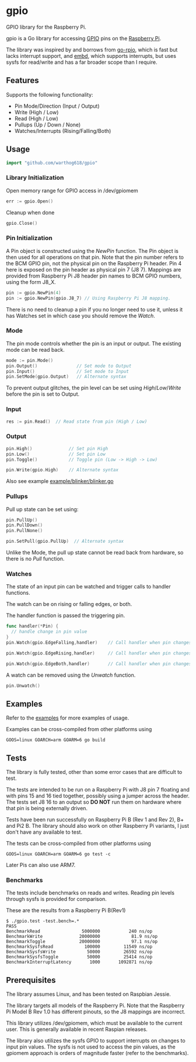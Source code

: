 gpio
=======

GPIO library for the Raspberry Pi.

gpio is a Go library for accessing [GPIO](http://elinux.org/Rpi_Low-level_peripherals) pins on the [Raspberry Pi](https://en.wikipedia.org/wiki/Raspberry_Pi).

The library was inspired by and borrows from [go-rpio](https://github.com/stianeikeland/go-rpio), which is fast but lacks interrupt support, and [embd](https://github.com/kidoman/embd), which supports interrupts, but uses sysfs for read/write and has a far broader scope than I require.

## Features ##

Supports the following functionality:
- Pin Mode/Direction (Input / Output)
- Write (High / Low)
- Read (High / Low)
- Pullups (Up / Down / None)
- Watches/Interrupts (Rising/Falling/Both)

## Usage ##

```go
import "github.com/warthog618/gpio"
```

### Library Initialization ###

Open memory range for GPIO access in /dev/gpiomem

```go
err := gpio.Open()
```

Cleanup when done

```go
gpio.Close()
```

### Pin Initialization ###

A Pin object is constructed using the *NewPin* function.
The Pin object is then used for all operations on that pin.
Note that the pin number refers to the BCM GPIO pin, not the physical pin on the Raspberry Pi header.
Pin 4 here is exposed on the pin header as physical pin 7 (J8 7).
Mappings are provided from Raspberry Pi J8 header pin names to BCM GPIO numbers, using the form J8_X.

```go
pin := gpio.NewPin(4)
pin := gpio.NewPin(gpio.J8_7) // Using Raspberry Pi J8 mapping.
```

There is no need to cleanup a pin if you no longer need to use it, unless it has Watches set in which case you should remove the *Watch*.

### Mode ###

The pin mode controls whether the pin is an input or output.  The existing mode can be read back.
```go
mode := pin.Mode()
pin.Output()               // Set mode to Output
pin.Input()                // Set mode to Input
pin.SetMode(gpio.Output)   // Alternate syntax
```

To prevent output glitches, the pin level can be set using *High*/*Low*/*Write* before the pin is set to Output.

### Input ###
```go
res := pin.Read()  // Read state from pin (High / Low)

```


### Output
```go
pin.High()              // Set pin High
pin.Low()               // Set pin Low
pin.Toggle()            // Toggle pin (Low -> High -> Low)

pin.Write(gpio.High)    // Alternate syntax

```

Also see example [example/blinker/blinker.go](example/blinker/blinker.go)

### Pullups ###

Pull up state can be set using:

```go
pin.PullUp()
pin.PullDown()
pin.PullNone()

pin.SetPull(gpio.PullUp)  // Alternate syntax
```

Unlike the Mode, the pull up state cannot be read back from hardware, so there is no *Pull* function.

### Watches ###
The state of an input pin can be watched and trigger calls to handler functions.

The watch can be on rising or falling edges, or both.

The handler function is passed the triggering pin.

```go
func handler(*Pin) {
  // handle change in pin value
}
pin.Watch(gpio.EdgeFalling,handler)    // Call handler when pin changes from High to Low.

pin.Watch(gpio.EdgeRising,handler)     // Call handler when pin changes from Low to High.

pin.Watch(gpio.EdgeBoth,handler)       // Call handler when pin changes
```

A watch can be removed using the *Unwatch* function.

```go
pin.Unwatch()
```

## Examples ##

Refer to the [examples](example) for more examples of usage.

Examples can be cross-compiled from other platforms using
```
GOOS=linux GOARCH=arm GOARM=6 go build

```

## Tests ##

The library is fully tested, other than some error cases that are difficult to test.

The tests are intended to be run on a Raspberry Pi with J8 pin 7 floating and with pins 15 and 16 tied together, possibly using a jumper across the header.  The tests set J8 16 to an output so **DO NOT** run them on hardware where that pin is being externally driven.

Tests have been run successfully on Raspberry Pi B (Rev 1 and Rev 2), B+ and Pi2 B.  The library should also work on other Raspberry Pi variants, I just don't have any available to test.

The tests can be cross-compiled from other platforms using
```
GOOS=linux GOARCH=arm GOARM=6 go test -c
```

Later Pis can also use ARM7.

### Benchmarks ###

The tests include benchmarks on reads and writes.  Reading pin levels through sysfs is provided for comparison.

These are the results from a Raspberry Pi B(Rev1)
```
$ ./gpio.test -test.bench=.*
PASS
BenchmarkRead            	 5000000	       240 ns/op
BenchmarkWrite           	20000000	        81.9 ns/op
BenchmarkToggle          	20000000	        97.1 ns/op
BenchmarkSysfsRead       	  100000	     11549 ns/op
BenchmarkSysfsWrite      	   50000	     26592 ns/op
BenchmarkSysfsToggle     	   50000	     25414 ns/op
BenchmarkInterruptLatency	    1000	   1092871 ns/op
```

## Prerequisites ##

The library assumes Linux, and has been tested on Raspbian Jessie.

The library targets all models of the Raspberry Pi.  Note that the Raspberry Pi Model B Rev 1.0 has different pinouts, so the J8 mappings are incorrect.

This library utilizes /dev/gpiomem, which must be available to the current user.  This is generally available in recent Raspian releases.

The library also utilizes the sysfs GPIO to support interrupts on changes to input pin values.  The sysfs is not used to access the pin values, as the gpiomem approach is orders of magnitude faster (refer to the benchmarks).
